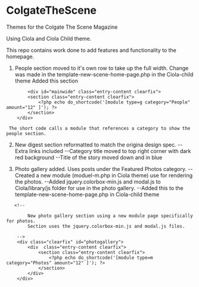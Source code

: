 ColgateTheScene
===============

Themes for the Colgate The Scene Magazine

Using Ciola and Ciola Child theme.

This repo contains work done to add features and functionality to the homepage.

1) People section moved to it's own row to take up the full width.
    Change was made in the template-new-scene-home-page.php in the Ciola-child theme
    Added this section

```        
        <div id="mainwide" class="entry-content clearfix">
	    <section class="entry-content clearfix">
		    <?php echo do_shortcode('[module type=g category="People" amount="12" ]'); ?>
	    </section>
	</div>	   
```


     The short code calls a module that references a category to show the people section.
		
					
2) New digest section reformatted to match the origina design spec. 
   --Extra links included
   --Category title moved to top right corner with dark red background
   --Title of the story moved down and in blue
   
3) Photo gallery added. Uses posts under the Featured Photos category. 
   --Created a new module (moduel-m.php in Ciola theme) use for rendering the photos.
   --Added jquery.colorbox-min.js and modal.js to Ciola/library/js folder for use in the photo gallery.
   --Added this to the template-new-scene-home-page.php in Ciola-child theme
```        
   <!-- 
		
		New photo gallery section using a new module page specifically for photos.
		Section uses the jquery.colorbox-min.js and modal.js files.
	
	-->
	<div class="clearfix" id="photogallery">
		<div  class="entry-content clearfix">
		    <section class="entry-content clearfix">
			    <?php echo do_shortcode('[module type=m category="Photos" amount="12" ]'); ?>
		    </section> 
		</div>
	</div>
```


